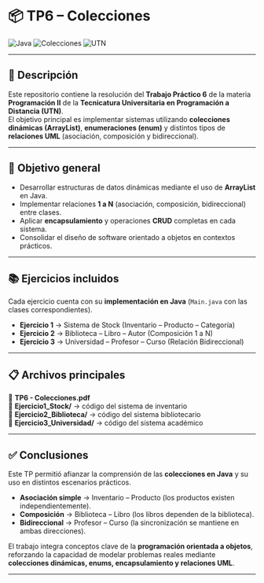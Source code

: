 # 📦 TP6 – Colecciones

![Java](https://img.shields.io/badge/Java-ED8B00?style=for-the-badge&logo=openjdk&logoColor=white)
![Colecciones](https://img.shields.io/badge/Colecciones-ArrayList-228B22?style=for-the-badge)
![UTN](https://img.shields.io/badge/UTN-TUPaD-0066CC?style=for-the-badge)

---

## 📖 Descripción
Este repositorio contiene la resolución del **Trabajo Práctico 6** de la materia **Programación II** de la **Tecnicatura Universitaria en Programación a Distancia (UTN)**.  
El objetivo principal es implementar sistemas utilizando **colecciones dinámicas (ArrayList)**, **enumeraciones (enum)** y distintos tipos de **relaciones UML** (asociación, composición y bidireccional).

---

## 🎯 Objetivo general
* Desarrollar estructuras de datos dinámicas mediante el uso de **ArrayList** en Java.  
* Implementar relaciones **1 a N** (asociación, composición, bidireccional) entre clases.  
* Aplicar **encapsulamiento** y operaciones **CRUD** completas en cada sistema.  
* Consolidar el diseño de software orientado a objetos en contextos prácticos.  

---

## 📚 Ejercicios incluidos
Cada ejercicio cuenta con su **implementación en Java** (`Main.java` con las clases correspondientes).  

- **Ejercicio 1** → Sistema de Stock (Inventario – Producto – Categoría)  
- **Ejercicio 2** → Biblioteca – Libro – Autor (Composición 1 a N)  
- **Ejercicio 3** → Universidad – Profesor – Curso (Relación Bidireccional)  

---

## 📋 Archivos principales
📄 **TP6 - Colecciones.pdf**  
📂 **Ejercicio1_Stock/** → código del sistema de inventario  
📂 **Ejercicio2_Biblioteca/** → código del sistema bibliotecario  
📂 **Ejercicio3_Universidad/** → código del sistema académico  

---

## ✅ Conclusiones
Este TP permitió afianzar la comprensión de las **colecciones en Java** y su uso en distintos escenarios prácticos.  

* **Asociación simple** → Inventario – Producto (los productos existen independientemente).  
* **Composición** → Biblioteca – Libro (los libros dependen de la biblioteca).  
* **Bidireccional** → Profesor – Curso (la sincronización se mantiene en ambas direcciones).  

El trabajo integra conceptos clave de la **programación orientada a objetos**, reforzando la capacidad de modelar problemas reales mediante **colecciones dinámicas, enums, encapsulamiento y relaciones UML**.  

---



